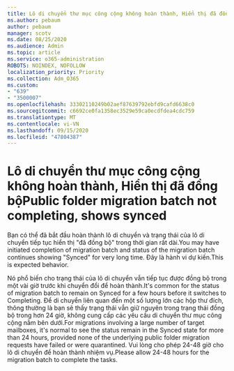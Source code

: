 ```yaml
---
title: Lô di chuyển thư mục công cộng không hoàn thành, Hiển thị đã đồng bộ
ms.author: pebaum
author: pebaum
manager: scotv
ms.date: 08/25/2020
ms.audience: Admin
ms.topic: article
ms.service: o365-administration
ROBOTS: NOINDEX, NOFOLLOW
localization_priority: Priority
ms.collection: Adm_O365
ms.custom:
- "639"
- "3500007"
ms.openlocfilehash: 33302110249b02aef87639792ebfd9cafd6638c0
ms.sourcegitcommit: c6692ce0fa1358ec3529e59ca0ecdfdea4cdc759
ms.translationtype: MT
ms.contentlocale: vi-VN
ms.lasthandoff: 09/15/2020
ms.locfileid: "47804387"
---
```

# <a name="public-folder-migration-batch-not-completing-shows-synced"></a><span data-ttu-id="5598a-102">Lô di chuyển thư mục công cộng không hoàn thành, Hiển thị đã đồng bộ</span><span class="sxs-lookup"><span data-stu-id="5598a-102">Public folder migration batch not completing, shows synced</span></span>

<span data-ttu-id="5598a-103">Bạn có thể đã bắt đầu hoàn thành lô di chuyển và trạng thái của lô di chuyển tiếp tục hiển thị "đã đồng bộ" trong thời gian rất dài.</span><span class="sxs-lookup"><span data-stu-id="5598a-103">You may have initiated completion of migration batch and status of the migration batch continues showing "Synced" for very long time.</span></span> <span data-ttu-id="5598a-104">Đây là hành vi dự kiến.</span><span class="sxs-lookup"><span data-stu-id="5598a-104">This is expected behavior.</span></span>

<span data-ttu-id="5598a-105">Nó phổ biến cho trạng thái của lô di chuyển vẫn tiếp tục được đồng bộ trong một vài giờ trước khi chuyển đổi để hoàn thành.</span><span class="sxs-lookup"><span data-stu-id="5598a-105">It's common for the status of migration batch to remain on Synced for a few hours before it switches to Completing.</span></span> <span data-ttu-id="5598a-106">Để di chuyển liên quan đến một số lượng lớn các hộp thư đích, thông thường là bạn sẽ thấy trạng thái vẫn giữ nguyên trong trạng thái đồng bộ trong hơn 24 giờ, không cung cấp các yêu cầu di chuyển thư mục công cộng nằm bên dưới.</span><span class="sxs-lookup"><span data-stu-id="5598a-106">For migrations involving a large number of target mailboxes, it's normal to see the status remain in the Synced state for more than 24 hours, provided none of the underlying public folder migration requests have failed or were quarantined.</span></span> <span data-ttu-id="5598a-107">Vui lòng cho phép 24-48 giờ cho lô di chuyển để hoàn thành nhiệm vụ.</span><span class="sxs-lookup"><span data-stu-id="5598a-107">Please allow 24-48 hours for the migration batch to complete the tasks.</span></span>
